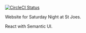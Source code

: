 [![CircleCI Status](https://circleci.com/gh/jdhorwitz/stjoes.svg?style=shield&circle-token=:circle-token)](https://circleci.com/gh/jdhorwitz/stjoes)

Website for Saturday Night at St Joes.

React with Semantic UI.